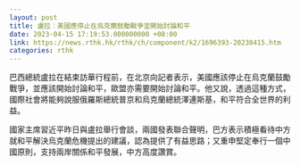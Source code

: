 ```yaml
---
layout: post
title: 盧拉︰美國應停止在烏克蘭鼓勵戰爭並開始討論和平
date: 2023-04-15 17:19:53.000000000 +08:00
link: https://news.rthk.hk/rthk/ch/component/k2/1696393-20230415.htm
categories: rthk
---
```


巴西總統盧拉在結束訪華行程前，在北京向記者表示，美國應該停止在烏克蘭鼓勵戰爭，並應該開始討論和平，歐盟亦需要開始討論和平。他又說，透過這種方式，國際社會將能夠說服俄羅斯總統普京和烏克蘭總統澤連斯基，和平符合全世界的利益。

國家主席習近平昨日與盧拉舉行會談，兩國發表聯合聲明，巴方表示積極看待中方就和平解決烏克蘭危機提出的建議，認為提供了有益思路；又重申堅定奉行一個中國原則，支持兩岸關係和平發展，中方高度讚賞。
